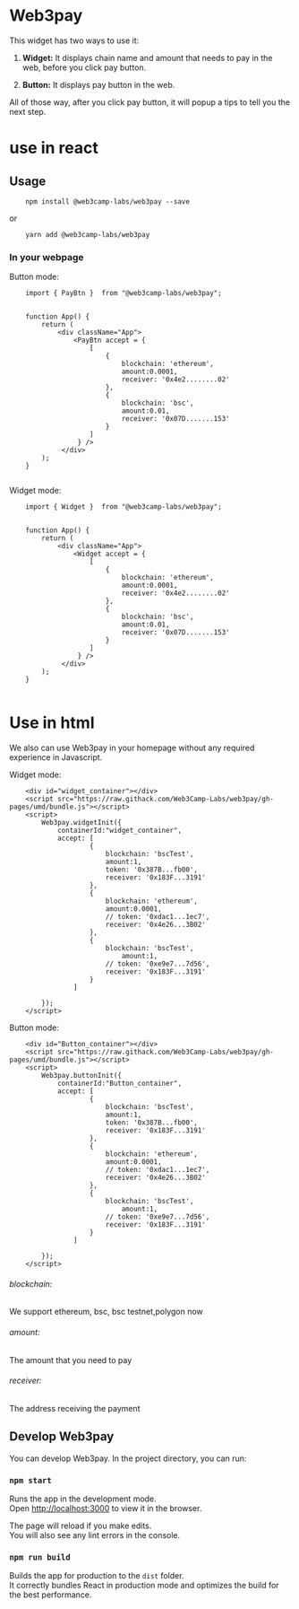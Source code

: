 # Web3pay


This widget has two ways to use it:
1) **Widget:** It  displays chain name and amount that needs to pay  in the web, before you click pay button.

2) **Button:** It displays pay button in the web.

All of those way, after you click pay button, it will popup a tips to tell you the next step.

# use in react

## Usage

```
    npm install @web3camp-labs/web3pay --save
```
or
```
    yarn add @web3camp-labs/web3pay
```

### In your webpage
Button mode:
```
    import { PayBtn }  from "@web3camp-labs/web3pay";


    function App() {
        return (
            <div className="App">
                <PayBtn accept = {
                    [
                        {
                            blockchain: 'ethereum',
                            amount:0.0001,
                            receiver: '0x4e2........02'
                        },
                        {
                            blockchain: 'bsc',
                            amount:0.01,
                            receiver: '0x07D.......153'
                        }
                    ]
                 } />
             </div>
        );
    }
    
```


Widget mode:
```
    import { Widget }  from "@web3camp-labs/web3pay";


    function App() {
        return (
            <div className="App">
                <Widget accept = {
                    [
                        {
                            blockchain: 'ethereum',
                            amount:0.0001,
                            receiver: '0x4e2........02'
                        },
                        {
                            blockchain: 'bsc',
                            amount:0.01,
                            receiver: '0x07D.......153'
                        }
                    ]
                 } />
             </div>
        );
    }
    
```

# Use in html

We also can use Web3pay in your homepage without any required experience in Javascript.

Widget mode:
```
    <div id="widget_container"></div>
    <script src="https://raw.githack.com/Web3Camp-Labs/web3pay/gh-pages/umd/bundle.js"></script>
    <script>
        Web3pay.widgetInit({
            containerId:"widget_container",
            accept: [
                    {
                        blockchain: 'bscTest',
                        amount:1,
                        token: '0x387B...fb00',
                        receiver: '0x183F...3191'
                    },
                    {
                        blockchain: 'ethereum',
                        amount:0.0001,
                        // token: '0xdac1...1ec7',
                        receiver: '0x4e26...3B02'
                    },
                    {
                        blockchain: 'bscTest',
                            amount:1,
                        // token: '0xe9e7...7d56',
                        receiver: '0x183F...3191'
                    }
                ]

        });
    </script>
```

Button mode:
```
    <div id="Button_container"></div>
    <script src="https://raw.githack.com/Web3Camp-Labs/web3pay/gh-pages/umd/bundle.js"></script>
    <script>
        Web3pay.buttonInit({
            containerId:"Button_container",
            accept: [
                    {
                        blockchain: 'bscTest',
                        amount:1,
                        token: '0x387B...fb00',
                        receiver: '0x183F...3191'
                    },
                    {
                        blockchain: 'ethereum',
                        amount:0.0001,
                        // token: '0xdac1...1ec7',
                        receiver: '0x4e26...3B02'
                    },
                    {
                        blockchain: 'bscTest',
                            amount:1,
                        // token: '0xe9e7...7d56',
                        receiver: '0x183F...3191'
                    }
                ]

        });
    </script>
```

###### blockchain: 
We support ethereum, bsc, bsc testnet,polygon now

###### amount: 
The amount that you need to pay

###### receiver:
The address receiving the payment


## Develop Web3pay

You can develop Web3pay.
In the project directory, you can run:

### `npm start`

Runs the app in the development mode.\
Open [http://localhost:3000](http://localhost:3000) to view it in the browser.

The page will reload if you make edits.\
You will also see any lint errors in the console.

### `npm run build`

Builds the app for production to the `dist` folder.\
It correctly bundles React in production mode and optimizes the build for the best performance.
